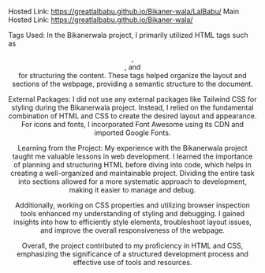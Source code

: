 Hosted Link: https://greatlalbabu.github.io/Bikaner-wala/LalBabu/
Main Hosted Link: https://greatlalbabu.github.io/Bikaner-wala/

Tags Used:
In the Bikanerwala project, I primarily utilized HTML tags such as <header>, <footer>, and <div> for structuring the content. These tags helped organize the layout and sections of the webpage, providing a semantic structure to the document.

External Packages:
I did not use any external packages like Tailwind CSS for styling during the Bikanerwala project. Instead, I relied on the fundamental combination of HTML and CSS to create the desired layout and appearance. For icons and fonts, I incorporated Font Awesome using its CDN and imported Google Fonts.

Learning from the Project:
My experience with the Bikanerwala project taught me valuable lessons in web development. I learned the importance of planning and structuring HTML before diving into code, which helps in creating a well-organized and maintainable project. Dividing the entire task into sections allowed for a more systematic approach to development, making it easier to manage and debug.

Additionally, working on CSS properties and utilizing browser inspection tools enhanced my understanding of styling and debugging. I gained insights into how to efficiently style elements, troubleshoot layout issues, and improve the overall responsiveness of the webpage.

Overall, the project contributed to my proficiency in HTML and CSS, emphasizing the significance of a structured development process and effective use of tools and resources.





